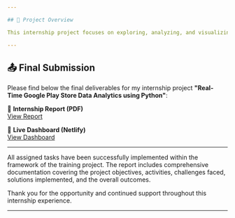 ```yaml
---

## 📌 Project Overview

This internship project focuses on exploring, analyzing, and visualizing Google Play Store data to uncover meaningful insights using Python. The primary objectives included mastering data preprocessing techniques, leveraging visualization tools like Plotly, and building an interactive, time-based dashboard using Dash.

---
```


## 📤 Final Submission

Please find below the final deliverables for my internship project **"Real-Time Google Play Store Data Analytics using Python"**:

🔗 **Internship Report (PDF)**  
[View Report](https://drive.google.com/file/d/1PcWAZTiNZ_XIE5tlaB4rtQbwB12I7y7T/view?usp=sharing)

🔗 **Live Dashboard (Netlify)**  
[View Dashboard](https://googleplay-dashboard.netlify.app/)

---

All assigned tasks have been successfully implemented within the framework of the training project. The report includes comprehensive documentation covering the project objectives, activities, challenges faced, solutions implemented, and the overall outcomes.

Thank you for the opportunity and continued support throughout this internship experience.

---
